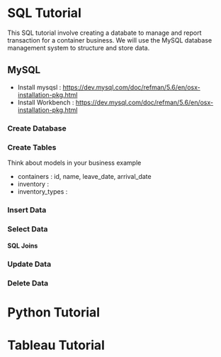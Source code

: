 # SQL Tutorial

This SQL tutorial involve creating a databate to manage and report transaction for a container business. We will use the MySQL database management system to structure and store data.

## MySQL 

- Install mysqsl : https://dev.mysql.com/doc/refman/5.6/en/osx-installation-pkg.html
- Install Workbench : https://dev.mysql.com/doc/refman/5.6/en/osx-installation-pkg.html

### Create Database 


### Create Tables 

Think about models in your business example 

- containers : id, name, leave_date, arrival_date
- inventory : 
- inventory_types : 

### Insert Data

### Select Data

#### SQL Joins

### Update Data

### Delete Data

# Python Tutorial

# Tableau Tutorial 



